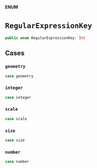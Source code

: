 **ENUM**

# `RegularExpressionKey`

```swift
public enum RegularExpressionKey: Int
```

## Cases
### `geometry`

```swift
case geometry
```

### `integer`

```swift
case integer
```

### `scale`

```swift
case scale
```

### `size`

```swift
case size
```

### `number`

```swift
case number
```
